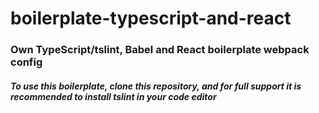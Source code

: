 # boilerplate-typescript-and-react
### Own TypeScript/tslint, Babel and React boilerplate webpack config

##### To use this boilerplate, clone this repository, and for full support it is recommended to install tslint in your code editor
